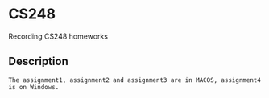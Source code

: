 # CS248
Recording CS248 homeworks
## Description
    The assignment1, assignment2 and assignment3 are in MACOS, assignment4 is on Windows.
